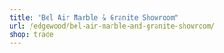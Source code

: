 ```yaml
---
title: "Bel Air Marble & Granite Showroom"
url: /edgewood/bel-air-marble-and-granite-showroom/
shop: trade
---
```


